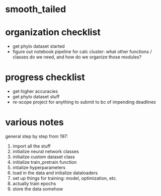 # smooth_tailed

# organization checklist

- get phylo dataset started
- figure out notebook pipeline for calc cluster: what other functions / classes do we need, and how do we organize those modules?

# progress checklist

- get higher accuracies
- get phylo dataset stuff
- re-scope project for anything to submit to bc of impending deadlines

# various notes

general step by step from 197:
1. import all the stuff
2. initialize neural network classes
3. initialize custom dataset class
4. initialize train_pretrain function
5. intialize hyperparameters
6. load in the data and initialize dataloaders
7. set up things for training: model, optimization, etc.
8. actually train epochs
9. store the data somehow